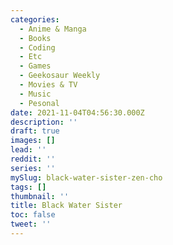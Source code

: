 ```yaml
---
categories:
  - Anime & Manga
  - Books
  - Coding
  - Etc
  - Games
  - Geekosaur Weekly
  - Movies & TV
  - Music
  - Pesonal
date: 2021-11-04T04:56:30.000Z
description: ''
draft: true
images: []
lead: ''
reddit: ''
series: ''
mySlug: black-water-sister-zen-cho
tags: []
thumbnail: ''
title: Black Water Sister
toc: false
tweet: ''
---
```

